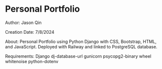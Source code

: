 # Personal Portfolio

Author: Jason Qin

Creation Date: 7/8/2024

About: Personal Portfolio using Python Django with CSS, Bootstrap, HTML, and JavaScript. Deployed with Railway and linked to PostgreSQL database.

Requirements:
Django
dj-database-url
gunicorn
psycopg2-binary
wheel
whitenoise
python-dotenv

